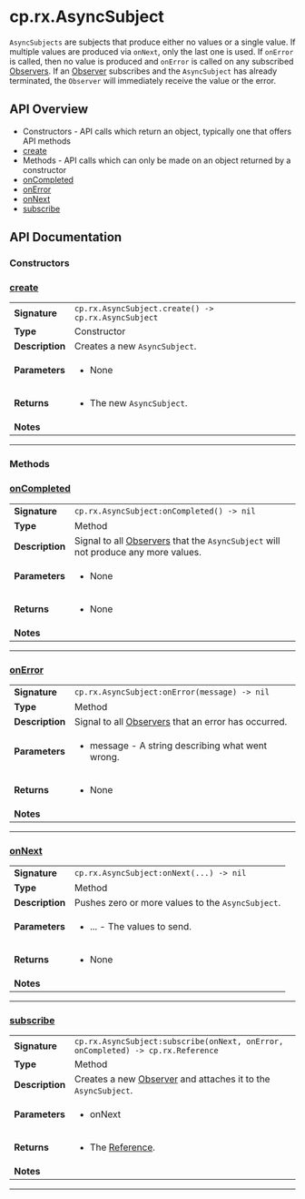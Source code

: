 # cp.rx.AsyncSubject

`AsyncSubjects` are subjects that produce either no values or a single value.  If
multiple values are produced via `onNext`, only the last one is used.  If `onError` is called, then
no value is produced and `onError` is called on any subscribed [Observers](cp.rx.Observers.md).
If an [Observer](cp.rx.Observer.md) subscribes and the `AsyncSubject` has already terminated,
the `Observer` will immediately receive the value or the error.

## API Overview
* Constructors - API calls which return an object, typically one that offers API methods
 * [create](#create)
* Methods - API calls which can only be made on an object returned by a constructor
 * [onCompleted](#onCompleted)
 * [onError](#onError)
 * [onNext](#onNext)
 * [subscribe](#subscribe)

## API Documentation

### Constructors


### [create](#create)

|                                             |                                                                                     |
| --------------------------------------------|-------------------------------------------------------------------------------------|
| **Signature**                               | `cp.rx.AsyncSubject.create() -> cp.rx.AsyncSubject`                                                                    |
| **Type**                                    | Constructor                                                                     |
| **Description**                             | Creates a new `AsyncSubject`.                                                                     |
| **Parameters**                              | <ul><li>None</li></ul> |
| **Returns**                                 | <ul><li>The new `AsyncSubject`.</li></ul>          |
| **Notes**                                   | <ul></ul>                |

---
### Methods


### [onCompleted](#onCompleted)

|                                             |                                                                                     |
| --------------------------------------------|-------------------------------------------------------------------------------------|
| **Signature**                               | `cp.rx.AsyncSubject:onCompleted() -> nil`                                                                    |
| **Type**                                    | Method                                                                     |
| **Description**                             | Signal to all [Observers](cp.rx.Observers.md) that the `AsyncSubject` will not produce any more values.                                                                     |
| **Parameters**                              | <ul><li>None</li></ul> |
| **Returns**                                 | <ul><li>None</li></ul>          |
| **Notes**                                   | <ul></ul>                |

---

### [onError](#onError)

|                                             |                                                                                     |
| --------------------------------------------|-------------------------------------------------------------------------------------|
| **Signature**                               | `cp.rx.AsyncSubject:onError(message) -> nil`                                                                    |
| **Type**                                    | Method                                                                     |
| **Description**                             | Signal to all [Observers](cp.rx.Observer.md) that an error has occurred.                                                                     |
| **Parameters**                              | <ul><li>message - A string describing what went wrong.</li></ul> |
| **Returns**                                 | <ul><li>None</li></ul>          |
| **Notes**                                   | <ul></ul>                |

---

### [onNext](#onNext)

|                                             |                                                                                     |
| --------------------------------------------|-------------------------------------------------------------------------------------|
| **Signature**                               | `cp.rx.AsyncSubject:onNext(...) -> nil`                                                                    |
| **Type**                                    | Method                                                                     |
| **Description**                             | Pushes zero or more values to the `AsyncSubject`.                                                                     |
| **Parameters**                              | <ul><li>...       - The values to send.</li></ul> |
| **Returns**                                 | <ul><li>None</li></ul>          |
| **Notes**                                   | <ul></ul>                |

---

### [subscribe](#subscribe)

|                                             |                                                                                     |
| --------------------------------------------|-------------------------------------------------------------------------------------|
| **Signature**                               | `cp.rx.AsyncSubject:subscribe(onNext, onError, onCompleted) -> cp.rx.Reference`                                                                    |
| **Type**                                    | Method                                                                     |
| **Description**                             | Creates a new [Observer](cp.rx.Observer.md) and attaches it to the `AsyncSubject`.                                                                     |
| **Parameters**                              | <ul><li>onNext | observer - A `function` called when the `AsyncSubject` produces a value or an existing [Observer](cp.rx.Observer.md) to attach to the `AsyncSubject`.</li><li>onError           - A `function` called when the `AsyncSubject` terminates due to an error.</li><li>onCompleted       - A `funtion` called when the `AsyncSubject` completes normally.</li></ul> |
| **Returns**                                 | <ul><li>The [Reference](cp.rx.Reference.md).</li></ul>          |
| **Notes**                                   | <ul></ul>                |

---
